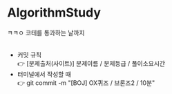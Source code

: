 # AlgorithmStudy
ㅋㅋㅇ 코테를 통과하는 날까지<br><br>

* 커밋 규칙<br>
👉 [문제출처(사이트)] 문제이름 / 문제등급 / 풀이소요시간
* 터미널에서 작성할 때<br>
👉 git commit -m "[BOJ] OX퀴즈 / 브론즈2 / 10분"
